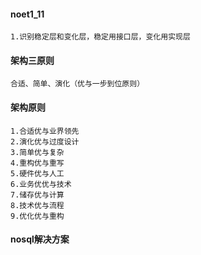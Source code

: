 #### noet1_11

    1.识别稳定层和变化层，稳定用接口层，变化用实现层

#### 架构三原则

    合适、简单、演化（优与一步到位原则）

#### 架构原则

    1.合适优与业界领先
    2.演化优与过度设计
    3.简单优与复杂
    4.重构优与重写
    5.硬件优与人工
    6.业务优优与技术
    7.储存优与计算
    8.技术优与流程
    9.优化优与重构

#### nosql解决方案

    


    
